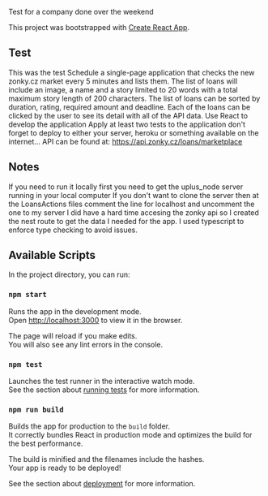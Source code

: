 Test for a company done over the weekend

This project was bootstrapped with [Create React App](https://github.com/facebook/create-react-app).

## Test

This was the test
Schedule a single-page application that checks the new zonky.cz market every 5 minutes and
lists them.
The list of loans will include an image, a name and a story limited to 20 words with a total
maximum story length of 200 characters.
The list of loans can be sorted by duration, rating, required amount and deadline.
Each of the loans can be clicked by the user to see its detail with all of the API data.
Use React to develop the application
Apply at least two tests to the application
don't forget to deploy to either your server, heroku or something available on the internet...
API can be found at: https://api.zonky.cz/loans/marketplace

## Notes

If you need to run it locally first you need to get the uplus_node server running in your local computer
If you don't want to clone the server then at the LoansActions files comment the line for localhost and
uncomment the one to my server
I did have a hard time accesing the zonky api so I created the nest route to get the data I needed for the app.
I used typescript to enforce type checking to avoid issues.

## Available Scripts

In the project directory, you can run:

### `npm start`

Runs the app in the development mode.<br>
Open [http://localhost:3000](http://localhost:3000) to view it in the browser.

The page will reload if you make edits.<br>
You will also see any lint errors in the console.

### `npm test`

Launches the test runner in the interactive watch mode.<br>
See the section about [running tests](https://facebook.github.io/create-react-app/docs/running-tests) for more information.

### `npm run build`

Builds the app for production to the `build` folder.<br>
It correctly bundles React in production mode and optimizes the build for the best performance.

The build is minified and the filenames include the hashes.<br>
Your app is ready to be deployed!

See the section about [deployment](https://facebook.github.io/create-react-app/docs/deployment) for more information.

